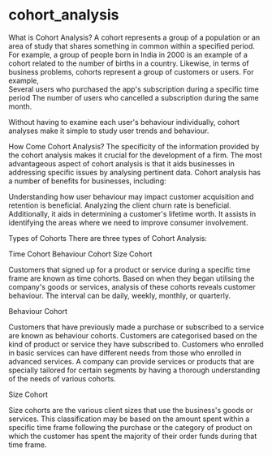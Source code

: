 # cohort_analysis
What is Cohort Analysis? 
A cohort represents a group of a population or an area of study that shares something in common within a specified period. 
For example, a group of people born in India in 2000 is an example of a cohort related to the number of births in a country. 
Likewise, in terms of business problems, cohorts represent a group of customers or users. For example,  
Several users who purchased the app's subscription during a specific time period The number of users who cancelled a subscription during the same month.


Without having to examine each user's behaviour individually, cohort analyses make it simple to study user trends and behaviour.

How Come Cohort Analysis?
The specificity of the information provided by the cohort analysis makes it crucial for the development of a firm. 
The most advantageous aspect of cohort analysis is that it aids businesses in addressing specific issues by analysing pertinent data. 
Cohort analysis has a number of benefits for businesses, including:

Understanding how user behaviour may impact customer acquisition and retention is beneficial.
Analyzing the client churn rate is beneficial.
Additionally, it aids in determining a customer's lifetime worth.
It assists in identifying the areas where we need to improve consumer involvement.

Types of Cohorts
There are three types of Cohort Analysis:

Time Cohort
Behaviour Cohort
Size Cohort

Customers that signed up for a product or service during a specific time frame are known as time cohorts. 
Based on when they began utilising the company's goods or services, analysis of these cohorts reveals customer behaviour. 
The interval can be daily, weekly, monthly, or quarterly.


Behaviour Cohort

Customers that have previously made a purchase or subscribed to a service are known as behaviour cohorts. 
Customers are categorised based on the kind of product or service they have subscribed to. 
Customers who enrolled in basic services can have different needs from those who enrolled in advanced services. 
A company can provide services or products that are specially tailored for certain segments by having a thorough understanding of the needs of various cohorts.

Size Cohort

Size cohorts are the various client sizes that use the business's goods or services. This classification may be based on the amount 
spent within a specific time frame following the purchase or the category of product on which the customer has spent the majority of their 
order funds during that time frame.
